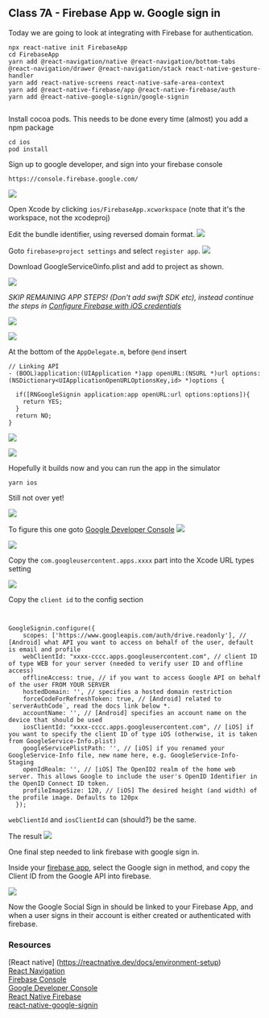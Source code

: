 ## Class 7A - Firebase App w. Google sign in

Today we are going to look at integrating with Firebase for authentication.

```
npx react-native init FirebaseApp
cd FirebaseApp
yarn add @react-navigation/native @react-navigation/bottom-tabs @react-navigation/drawer @react-navigation/stack react-native-gesture-handler
yarn add react-native-screens react-native-safe-area-context
yarn add @react-native-firebase/app @react-native-firebase/auth
yarn add @react-native-google-signin/google-signin


```


Install cocoa pods. This needs to be done every time (almost) you add a npm package
```
cd ios
pod install
```


Sign up to google developer, and sign into your firebase console
```
https://console.firebase.google.com/
```


![](./images/firebase_1.png)



Open Xcode by clicking `ios/FirebaseApp.xcworkspace` (note that it's the workspace, not the xcodeproj)


Edit the bundle identifier, using reversed domain format.
![](./images/firebase_2.png)


Goto `firebase>project settings` and select `register app`.
![](./images/firebase_3.png)

Download GoogleService0info.plist and add to project as shown.

![](./images/firebase_4.png)

*SKIP REMAINING APP STEPS! (Don't add swift SDK etc), instead continue the steps in [Configure Firebase with iOS credentials](https://rnfirebase.io/#configure-firebase-with-ios-credentials)*


![](./images/firebase_5.png)


![](./images/firebase_6.png)


At the bottom of the `AppDelegate.m`, before `@end` insert   

```
// Linking API
- (BOOL)application:(UIApplication *)app openURL:(NSURL *)url options:(NSDictionary<UIApplicationOpenURLOptionsKey,id> *)options {

  if([RNGoogleSignin application:app openURL:url options:options]){
    return YES;
  }
  return NO;
}

```

![](./images/firebase_7.png)

![](./images/firebase_8.png)

Hopefully it builds now and you can run the app in the simulator

```
yarn ios
```







Still not over yet!

![](./images/firebase_10.png)

To figure this one goto [Google Developer Console](https://console.cloud.google.com/apis/dashboard)
![](./images/firebase_11.png)

![](./images/firebase_13.png)

Copy the `com.googleusercontent.apps.xxxx` part into the Xcode URL types setting

![](./images/firebase_12.png)

Copy the `client id` to the config section

```


GoogleSignin.configure({
    scopes: ['https://www.googleapis.com/auth/drive.readonly'], // [Android] what API you want to access on behalf of the user, default is email and profile
    webClientId: "xxxx-cccc.apps.googleusercontent.com", // client ID of type WEB for your server (needed to verify user ID and offline access)
    offlineAccess: true, // if you want to access Google API on behalf of the user FROM YOUR SERVER
    hostedDomain: '', // specifies a hosted domain restriction
    forceCodeForRefreshToken: true, // [Android] related to `serverAuthCode`, read the docs link below *.
    accountName: '', // [Android] specifies an account name on the device that should be used
    iosClientId: "xxxx-cccc.apps.googleusercontent.com", // [iOS] if you want to specify the client ID of type iOS (otherwise, it is taken from GoogleService-Info.plist)
    googleServicePlistPath: '', // [iOS] if you renamed your GoogleService-Info file, new name here, e.g. GoogleService-Info-Staging
    openIdRealm: '', // [iOS] The OpenID2 realm of the home web server. This allows Google to include the user's OpenID Identifier in the OpenID Connect ID token.
    profileImageSize: 120, // [iOS] The desired height (and width) of the profile image. Defaults to 120px
  });

```
`webClientId` and `iosClientId` can (should?) be the same.


The result
![](./images/firebase_9.png)

One final step needed to link firebase with google sign in. 

Inside your [firebase app](https://console.firebase.google.com/u/0/project/fir-afdef/authentication/providers), select the Google sign in method, and copy the Client ID from the Google API into firebase.

![](./images/firebase_14.jpg)


Now the Google Social Sign in should be linked to your Firebase App, and when a user signs in their account is either created or authenticated with firebase.

### Resources

[React native] (https://reactnative.dev/docs/environment-setup)    
[React Navigation](https://reactnavigation.org/docs/getting-started/)   
[Firebase Console](https://console.firebase.google.com/)   
[Google Developer Console](https://console.cloud.google.com/apis/dashboard)   
[React Native Firebase](https://rnfirebase.io/)      
[react-native-google-signin](https://github.com/react-native-google-signin/google-signin)
